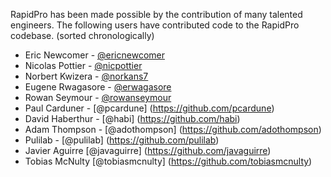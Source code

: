 
RapidPro has been made possible by the contribution of many talented
engineers. The following users have contributed code to the RapidPro
codebase. (sorted chronologically)

* Eric Newcomer - [@ericnewcomer](https://github.com/ericnewcomer)
* Nicolas Pottier - [@nicpottier](https://github.com/nicpottier)
* Norbert Kwizera - [@norkans7](https://github.com/norkans7)
* Eugene Rwagasore - [@erwagasore](https://github.com/erwagasore)
* Rowan Seymour - [@rowanseymour](https://github.com/rowanseymour)
* Paul Carduner - [@pcardune] (https://github.com/pcardune)
* David Haberthur - [@habi] (https://github.com/habi)
* Adam Thompson - [@adothompson] (https://github.com/adothompson)
* Pulilab - [@pulilab] (https://github.com/pulilab)
* Javier Aguirre [@javaguirre] (https://github.com/javaguirre)
* Tobias McNulty [@tobiasmcnulty] (https://github.com/tobiasmcnulty)
